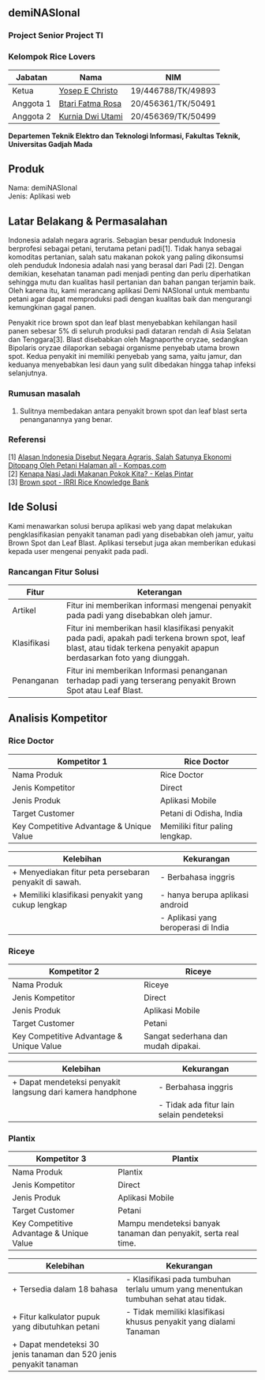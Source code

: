 ## demiNASIonal
### Project Senior Project TI

### Kelompok Rice Lovers

| Jabatan | Nama | NIM |
| --- | --- | --- |
| Ketua | [Yosep E Christo](https://github.com/YosepEChristo) | 19/446788/TK/49893 |
| Anggota 1 | [Btari Fatma Rosa](https://github.com/BetNares) | 20/456361/TK/50491 |
| Anggota 2 | [Kurnia Dwi Utami](https://github.com/kurniakdu) | 20/456369/TK/50499 |

**Departemen Teknik Elektro dan Teknologi Informasi, Fakultas Teknik, Universitas Gadjah Mada**

## Produk
Nama: demiNASIonal<br>
Jenis: Aplikasi web

## Latar Belakang & Permasalahan

Indonesia adalah negara agraris. Sebagian besar penduduk Indonesia berprofesi sebagai petani, terutama petani padi[1]. Tidak hanya sebagai komoditas pertanian, salah satu makanan pokok yang paling dikonsumsi oleh penduduk Indonesia adalah nasi yang berasal dari Padi [2]. Dengan demikian, kesehatan tanaman padi menjadi penting dan perlu diperhatikan sehingga mutu dan kualitas hasil pertanian dan bahan pangan terjamin baik. Oleh karena itu, kami merancang aplikasi Demi NASIonal untuk membantu petani agar dapat memproduksi padi dengan kualitas baik dan mengurangi kemungkinan gagal panen.

Penyakit rice brown spot dan leaf blast menyebabkan kehilangan hasil panen sebesar 5% di seluruh produksi padi dataran rendah di Asia Selatan dan Tenggara[3]. Blast disebabkan oleh Magnaporthe oryzae, sedangkan Bipolaris oryzae dilaporkan sebagai organisme penyebab utama brown spot. Kedua penyakit ini memiliki penyebab yang sama, yaitu jamur, dan keduanya menyebabkan lesi daun yang sulit dibedakan hingga tahap infeksi selanjutnya. 

### Rumusan masalah

1. Sulitnya membedakan antara penyakit brown spot dan leaf blast serta penanganannya yang benar.

### Referensi
[1] [Alasan Indonesia Disebut Negara Agraris, Salah Satunya Ekonomi Ditopang Oleh Petani Halaman all - Kompas.com](https://regional.kompas.com/read/2022/08/03/215851878/alasan-indonesia-disebut-negara-agraris-salah-satunya-ekonomi-ditopang-oleh?page=all#:~:text=Jumlah%20penduduk%20Indonesia%20yang%20bekerja%20di%20bidang%20pertanian,Indonesia%20yang%20berprofesi%20sebagai%20petani%20mencapai%209.749.093%20jiwa.)  
[2] [Kenapa Nasi Jadi Makanan Pokok Kita? - Kelas Pintar](https://www.kelaspintar.id/blog/edutech/kenapa-nasi-jadi-makanan-pokok-kita-5058/)  
[3] [Brown spot - IRRI Rice Knowledge Bank](http://www.knowledgebank.irri.org/training/fact-sheets/pest-management/diseases/item/brown-spot)

## Ide Solusi

Kami menawarkan solusi berupa aplikasi web yang dapat melakukan pengklasifikasian penyakit tanaman padi yang disebabkan oleh jamur, yaitu Brown Spot dan Leaf Blast. Aplikasi tersebut juga akan memberikan edukasi kepada user mengenai penyakit pada padi.

### Rancangan Fitur Solusi

| Fitur | Keterangan |
| --- | --- |
| Artikel | Fitur ini memberikan informasi mengenai penyakit pada padi yang disebabkan oleh jamur. |
| Klasifikasi | Fitur ini memberikan hasil klasifikasi penyakit pada padi, apakah padi terkena brown spot, leaf blast, atau tidak terkena penyakit apapun berdasarkan foto yang diunggah.  |
| Penanganan | Fitur ini memberikan Informasi penanganan terhadap padi yang terserang penyakit Brown Spot atau Leaf Blast.  |


## Analisis Kompetitor

### Rice Doctor

| Kompetitor 1 | Rice Doctor |
| --- | --- |
| Nama Produk | Rice Doctor |
| Jenis Kompetitor | Direct |
| Jenis Produk | Aplikasi Mobile |
| Target Customer | Petani di Odisha, India |
| Key Competitive Advantage & Unique Value | Memiliki fitur paling lengkap. |

| Kelebihan | Kekurangan |
| --- | --- |
| + Menyediakan fitur peta persebaran penyakit di sawah. | - Berbahasa inggris |
| + Memiliki klasifikasi penyakit yang cukup lengkap | - hanya berupa aplikasi android  |
| | - Aplikasi yang beroperasi di India |

### Riceye

| Kompetitor 2 | Riceye |
| --- | --- |
| Nama Produk | Riceye |
| Jenis Kompetitor | Direct |
| Jenis Produk | Aplikasi Mobile |
| Target Customer | Petani |
| Key Competitive Advantage & Unique Value | Sangat sederhana dan mudah dipakai. |

| Kelebihan | Kekurangan |
| --- | --- |
| + Dapat mendeteksi penyakit langsung dari kamera handphone | - Berbahasa inggris |
|   | - Tidak ada fitur lain selain pendeteksi  |

### Plantix

| Kompetitor 3 | Plantix |
| --- | --- |
| Nama Produk | Plantix |
| Jenis Kompetitor | Direct |
| Jenis Produk | Aplikasi Mobile |
| Target Customer | Petani |
| Key Competitive Advantage & Unique Value | Mampu mendeteksi banyak tanaman dan penyakit, serta real time. |

| Kelebihan | Kekurangan |
| --- | --- |
| + Tersedia dalam 18 bahasa | - Klasifikasi pada tumbuhan terlalu umum yang menentukan tumbuhan sehat atau tidak. |
| + Fitur kalkulator pupuk yang dibutuhkan petani | - Tidak memiliki klasifikasi khusus penyakit yang dialami Tanaman |
| + Dapat mendeteksi 30 jenis tanaman dan 520 jenis penyakit tanaman |  |

